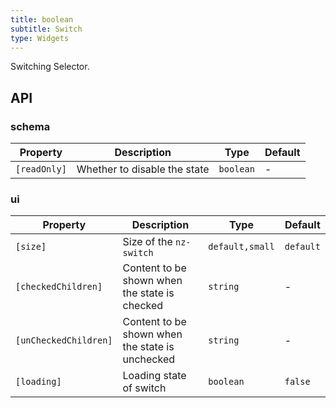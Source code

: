 ```yaml
---
title: boolean
subtitle: Switch
type: Widgets
---
```


Switching Selector.

## API

### schema

| Property     | Description                  | Type      | Default |
| ------------ | ---------------------------- | --------- | ------- |
| `[readOnly]` | Whether to disable the state | `boolean` | -       |

### ui

| Property              | Description                                     | Type            | Default   |
| --------------------- | ----------------------------------------------- | --------------- | --------- |
| `[size]`              | Size of the `nz-switch`                         | `default,small` | `default` |
| `[checkedChildren]`   | Content to be shown when the state is checked   | `string`        | -         |
| `[unCheckedChildren]` | Content to be shown when the state is unchecked | `string`        | -         |
| `[loading]` | Loading state of switch | `boolean` | `false` |
